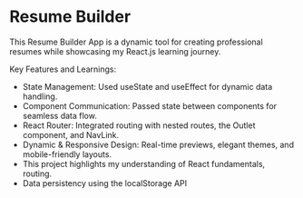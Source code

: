 # Resume Builder

This Resume Builder App is a dynamic tool for creating professional resumes while showcasing my React.js learning journey.

Key Features and Learnings:

- State Management: Used useState and useEffect for dynamic data handling.
- Component Communication: Passed state between components for seamless data flow.
- React Router: Integrated routing with nested routes, the Outlet component, and NavLink.
- Dynamic & Responsive Design: Real-time previews, elegant themes, and mobile-friendly layouts.
- This project highlights my understanding of React fundamentals, routing.
- Data persistency using the localStorage API
